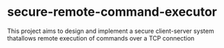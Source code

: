 # secure-remote-command-executor
This project aims to design and implement a secure client-server system thatallows remote execution of commands over a TCP connection
